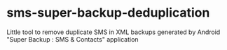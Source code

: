 sms-super-backup-deduplication
==============================

Little tool to remove duplicate SMS in XML backups generated by Android "Super Backup : SMS &amp; Contacts" application
